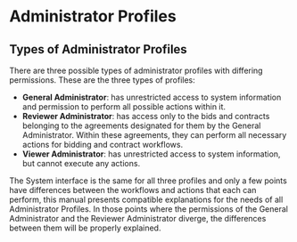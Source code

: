 # Administrator Profiles

## Types of Administrator Profiles

There are three possible types of administrator profiles with differing permissions. These are the three types of profiles:

* **General Administrator**: has unrestricted access to system information and permission to perform all possible actions within it.
* **Reviewer Administrator**: has access only to the bids and contracts belonging to the agreements designated for them by the General Administrator. Within these agreements, they can perform all necessary actions for bidding and contract workflows.
* **Viewer Administrator**: has unrestricted access to system information, but cannot execute any actions.

The System interface is the same for all three profiles and only a few points have differences between the workflows and actions that each can perform, this manual presents compatible explanations for the needs of all Administrator Profiles. In those points where the permissions of the General Administrator and the Reviewer Administrator diverge, the differences between them will be properly explained.
